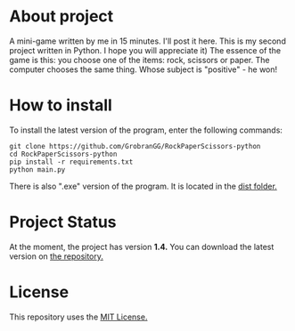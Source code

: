 # About project
A mini-game written by me in 15 minutes. I'll post it here. This is my second project written in Python. I hope you will appreciate it) The essence of the game is this: you choose one of the items: rock, scissors or paper. The computer chooses the same thing. Whose subject is "positive" - he won!

# How to install
To install the latest version of the program, enter the following commands:
```
git clone https://github.com/GrobranGG/RockPaperScissors-python
cd RockPaperScissors-python
pip install -r requirements.txt
python main.py
```
There is also ".exe" version of the program. It is located in the [dist folder.](https://github.com/GrobranGG/RockPaperScissors-python/tree/main/dist)

# Project Status
At the moment, the project has version __1.4.__ You can download the latest version on [the repository.](https://github.com/GrobranGG/RockPaperScissors-python)

# License
This repository uses the [MIT License.](https://github.com/GrobranGG/RockPaperScissors-python/blob/main/LICENSE)
